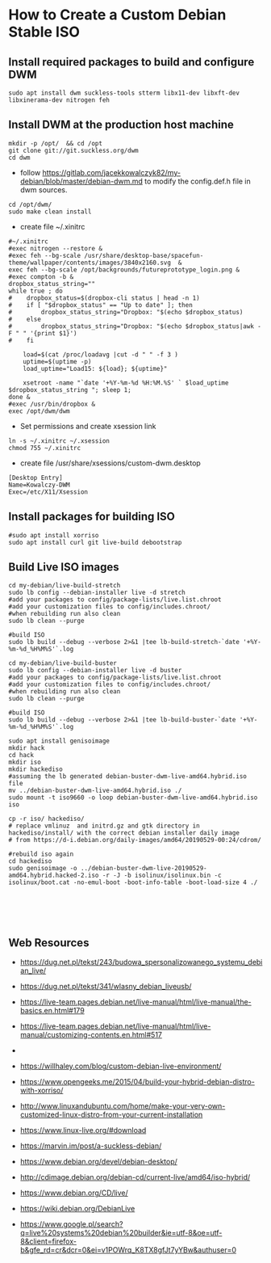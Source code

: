 # How to Create a Custom Debian Stable ISO

## Install required packages to build and configure DWM

```
sudo apt install dwm suckless-tools stterm libx11-dev libxft-dev libxinerama-dev nitrogen feh 
```

## Install DWM at the production host machine

```
mkdir -p /opt/  && cd /opt
git clone git://git.suckless.org/dwm
cd dwm
```

* follow https://gitlab.com/jacekkowalczyk82/my-debian/blob/master/debian-dwm.md to modify the config.def.h file in dwm sources. 

```
cd /opt/dwm/
sudo make clean install 
```

* create file ~/.xinitrc

```
#~/.xinitrc
#exec nitrogen --restore &
#exec feh --bg-scale /usr/share/desktop-base/spacefun-theme/wallpaper/contents/images/3840x2160.svg  &
exec feh --bg-scale /opt/backgrounds/futureprototype_login.png & 
#exec compton -b &
dropbox_status_string=""
while true ; do 
#    dropbox_status=$(dropbox-cli status | head -n 1)
#    if [ "$dropbox_status" == "Up to date" ]; then 
#        dropbox_status_string="Dropbox: "$(echo $dropbox_status)
#    else 
#        dropbox_status_string="Dropbox: "$(echo $dropbox_status|awk -F " " '{print $1}')
#    fi 

    load=$(cat /proc/loadavg |cut -d " " -f 3 )
    uptime=$(uptime -p)
    load_uptime="Load15: ${load}; ${uptime}"

    xsetroot -name "`date '+%Y-%m-%d %H:%M.%S' ` $load_uptime $dropbox_status_string "; sleep 1; 
done &
#exec /usr/bin/dropbox & 
exec /opt/dwm/dwm

```

* Set permissions and create xsession link

```
ln -s ~/.xinitrc ~/.xsession
chmod 755 ~/.xinitrc
```

* create file /usr/share/xsessions/custom-dwm.desktop

```
[Desktop Entry]
Name=Kowalczy-DWM
Exec=/etc/X11/Xsession

```

## Install packages for building ISO 

```
#sudo apt install xorriso 
sudo apt install curl git live-build debootstrap 

```

## Build Live ISO images

```
cd my-debian/live-build-stretch
sudo lb config --debian-installer live -d stretch
#add your packages to config/package-lists/live.list.chroot
#add your customization files to config/includes.chroot/
#when rebuilding run also clean
sudo lb clean --purge

#build ISO
sudo lb build --debug --verbose 2>&1 |tee lb-build-stretch-`date '+%Y-%m-%d_%H%M%S'`.log

cd my-debian/live-build-buster
sudo lb config --debian-installer live -d buster
#add your packages to config/package-lists/live.list.chroot
#add your customization files to config/includes.chroot/
#when rebuilding run also clean
sudo lb clean --purge

#build ISO
sudo lb build --debug --verbose 2>&1 |tee lb-build-buster-`date '+%Y-%m-%d_%H%M%S'`.log

sudo apt install genisoimage
mkdir hack
cd hack 
mkdir iso
mkdir hackediso
#assuming the lb generated debian-buster-dwm-live-amd64.hybrid.iso file
mv ../debian-buster-dwm-live-amd64.hybrid.iso ./
sudo mount -t iso9660 -o loop debian-buster-dwm-live-amd64.hybrid.iso  iso

cp -r iso/ hackediso/
# replace vmlinuz  and initrd.gz and gtk directory in hackediso/install/ with the correct debian installer daily image 
# from https://d-i.debian.org/daily-images/amd64/20190529-00:24/cdrom/

#rebuild iso again
cd hackediso
sudo genisoimage -o ../debian-buster-dwm-live-20190529-amd64.hybrid.hacked-2.iso -r -J -b isolinux/isolinux.bin -c isolinux/boot.cat -no-emul-boot -boot-info-table -boot-load-size 4 ./



 


```

## Web Resources 

* https://dug.net.pl/tekst/243/budowa_spersonalizowanego_systemu_debian_live/
* https://dug.net.pl/tekst/341/wlasny_debian_liveusb/

* https://live-team.pages.debian.net/live-manual/html/live-manual/the-basics.en.html#179
* https://live-team.pages.debian.net/live-manual/html/live-manual/customizing-contents.en.html#517
* 
* https://willhaley.com/blog/custom-debian-live-environment/
* https://www.opengeeks.me/2015/04/build-your-hybrid-debian-distro-with-xorriso/
* http://www.linuxandubuntu.com/home/make-your-very-own-customized-linux-distro-from-your-current-installation
* https://www.linux-live.org/#download
* https://marvin.im/post/a-suckless-debian/
* https://www.debian.org/devel/debian-desktop/
* http://cdimage.debian.org/debian-cd/current-live/amd64/iso-hybrid/
* https://www.debian.org/CD/live/
* https://wiki.debian.org/DebianLive
* https://www.google.pl/search?q=live%20systems%20debian%20builder&ie=utf-8&oe=utf-8&client=firefox-b&gfe_rd=cr&dcr=0&ei=v1POWrq_K8TX8gfJt7yYBw&authuser=0



